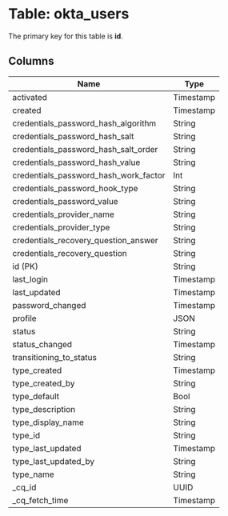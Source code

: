 # Table: okta_users


The primary key for this table is **id**.


## Columns
| Name          | Type          |
| ------------- | ------------- |
|activated|Timestamp|
|created|Timestamp|
|credentials_password_hash_algorithm|String|
|credentials_password_hash_salt|String|
|credentials_password_hash_salt_order|String|
|credentials_password_hash_value|String|
|credentials_password_hash_work_factor|Int|
|credentials_password_hook_type|String|
|credentials_password_value|String|
|credentials_provider_name|String|
|credentials_provider_type|String|
|credentials_recovery_question_answer|String|
|credentials_recovery_question|String|
|id (PK)|String|
|last_login|Timestamp|
|last_updated|Timestamp|
|password_changed|Timestamp|
|profile|JSON|
|status|String|
|status_changed|Timestamp|
|transitioning_to_status|String|
|type_created|Timestamp|
|type_created_by|String|
|type_default|Bool|
|type_description|String|
|type_display_name|String|
|type_id|String|
|type_last_updated|Timestamp|
|type_last_updated_by|String|
|type_name|String|
|_cq_id|UUID|
|_cq_fetch_time|Timestamp|
